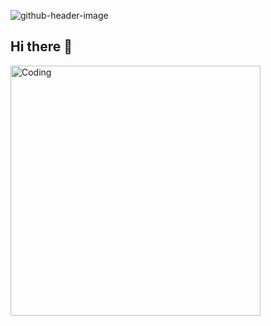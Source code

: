 ![github-header-image](https://github.com/user-attachments/assets/18aeeb70-6cad-41b1-85ee-7a27b0580e77)

## Hi there 👋
<img align="center" alt="Coding" width="400" src="https://github.com/user-attachments/assets/f525cd35-ade5-463f-9f1c-deae3cb4cbf8">

<!--
**Filadeus/Filadeus** is a ✨ _special_ ✨ repository because its `README.md` (this file) appears on your GitHub profile.

Here are some ideas to get you started:

- 🔭 I’m currently working on ...
- 🌱 I’m currently learning ...
- 👯 I’m looking to collaborate on ...
- 🤔 I’m looking for help with ...
- 💬 Ask me about ...
- 📫 How to reach me: ...
- 😄 Pronouns: ...
- ⚡ Fun fact: ...
-->

